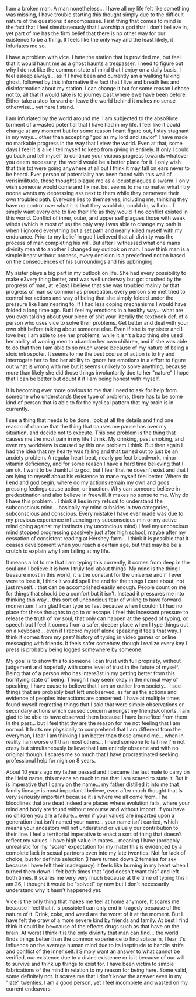 I am a broken man. A man nonetheless… I have all my life felt like something was missing, I have trouble starting this thought simply due to the difficult nature of the questions it encompasses. First thing that comes to mind is the fact that I feel simultaneously that I worship a god that I don't believe in, yet part of me has the firm belief that there is no other way for our existence to be a thing. It feels like the only way and the least likely, it infuriates me so. 

I have a problem with vice. I hate the station that is provided me, but feel that it would haunt me as a ghost haunts a trespasser. I need to figure out why I do not like the common state of mind that I enjoy on a daily basis, I feel asleep always... as if I have been and currently am a walking talking ghost, followed by this informative the fact that I live and breath lies and disinformation about my station. I can change it but for some reason I chose not to, all that it would take is to journey past where ewe have been before. Either take a step forward or leave the world behind it makes no sense otherwise... yet here I stand. 

I am infuriated by the world around me. I am subjected to the abso9lute torment of a wasted potential that I have had in my life. I feel like it could change at any moment but for some reason I cant figure out, I stay stagnant in my ways... other than accepting "god as my lord and savior" I have made no markable progress in the way that I view the world. Even at that, some days I feel it is a lie I tell myself to keep from giving in entirely. If only I could go back and tell myself to continue your vicious progress towards whatever you deem necessary, the world would be a better place for it. I only wish that this txt were going anywhere at all but I think it may fall on ears never to be heard. Ever person of potentiality has been faced with this wall of verisimilitude, these thoughts plague me as a locust plagues a swarm. I only wish someone would come and fix me. but seems to me no matter what I try noone wants my depressing ass next to them while they persevere their own troubled path. Everyone lies to themselves, including me, thinking they have  no control over what it is that they would do, could do, will do... I simply want every one to live their life as they would if no conflict existed in this world. Conflict of inner, outer, and upper self plagues those with weak winds (which is most of us) the only way I was able to change my path is when I ignored everything but a set path and nearly killed myself with my endurance. Prior to my belief in god I believed that all divinity was the process of man completing his will. But after I witnessed what one mans divinity meant to another I changed my outlook on man. I now think man is a simple beast without process, every decision is a predefined notion  based on the consequences of his surroundings and his upbringing. 

My sister plays a big part in my outlook on life. She had every possibility to make e3very thing better, and was well underway but got crushed by the progress of man, at le3ast I believe that she was troubled mainly by that progress of man so common as procreation. every person she met tried to control her actions and way of being that she simply folded under the pressure like I am nearing to. If I had less coping mechanisms I would have folded a long time ago. But I feel my emotions in a healthy way... what are you even talking about your piece of shit your literally the textbook def. of a person who uses vice to solve their problems. Get better and deal with your own shit before talking about someone else. Even if she is my sister and I love her, I am able to see her problems, while it isn't a bad thing she used her ability of wooing men to abandon her own children, and if she was able to do that then I am able to so much worse because of my nature of being a stoic introspcter. It seems to me the best course of action is to try and interrogate her to find  her ability to ignore her emotions in a effort to figure out what is wrong with me but it seems unlikely to solve anything, because more than likely she did those things involuntarily due to her "nature" I hope that I can be better but doubt it if I am being honest with myself. 

It is becoming ever more obvious to me that I need to ask for help from someone who understands these type of problems, there has to be some kind of person that is able to fix the cyclical pattern that my brain is in currently. 

I see a thing that needs to be done, look at all the details and find one reason of chance that the thing that causes  me pause has over my situation, and decide not to execute. This  one problem is the thing that causes me the most pain in my life I think. My drinking, past smoking, and even my worldview is caused by this one problem I think. But then again I had the idea that my hearty was failing and that turned out to just be an anxiety problem. A regular heart beat, nearly perfect bloodwork, minor vitamin deficiency, and for some reason I have a hard time believing that I am ok. I want to be thankful to god, but I fear that he doesn't exist and that I am lying to myself about his existence to mane myself feel better. Where do I end and god begin, where do my actions remain my own and gods pressing feelings cause action, or inaction. Why can someone believe in predestination and also believe in freewill. It makes no sense to me. Why do I have this problem... I think it lies in my refusal to understand the subconscious mind... basically my mind subsides in two categories, subconscious and conscious. Every mistake I have ever made was due to my previous experience influencing my subconscious min or my active mind going against my instincts (my unconcious mind) I feel my unconcious mind stopped progressing passively just after high school, maybe after my cessation of consistent reading at Hershey farm... I think it is possible that it ceases development when you reach a certain age, but that may be be a crutch to explain why I am failing at my life. 

It means a lot to me that I am typing this currently, it comes from deep in the soul and I believe it is how I truly feel about things. My mind is the thing I treasure most in this world, it is the constant for the universe and if I ever were to lose it, I think it would spell the end for the things I care about, not just myself... that can be accomplished easily enough. People count on me for things that should be a comfort but it isn't. Instead it pressures me into thinking this way... this sort of unconcious fear of willing to have forward momentum. I am glad I can type so fast because when I couldn't I had no place for these thoughts to go to or escape. I feel this incessant pressure to release the truth of my soul, that only can happen at the speed of typing,  or speech but I feel it comes from a safer, deeper place when I type things out on a keyboard... even if I record myself alone speaking it feels that way. I think it comes from my past/ history of typing in video games or online messaging with friends. It feels safer somehow, though I realize every key I press is probably being logged somewhere by someone. 

My goal is to show this to someone I can trust with full propriety, without judgement and hopefully with some level of trust in the future of myself. Being that of a person who has intere3st in my getting better from this horrifying state of being. Though I may seem okay in the normal way of speaking, I have cause to believe that I am an outlier from society... I see things that are probably best left unobserved, as far as the actions and evidence of peoples interactions are concerned. I have at multiple times found myself regretting things that I said that were simple observations or secondary actions which caused concern amongst my friends/cohorts. I am glad to be able to have observed them because I have benefited from them in the past... but I feel that thy are the reason for me not feeling that I am normal. It hurts me physically to comprehend that I am different from the everyman, I fear I am thinking I am better than those around me... when in reality I am worse off than most others... I need someone to tell me I'm not crazy but simultaneously believe that I am entirely obscene and with no original though. I scares me so much that I have procrastinated seeking professional help for nigh on 8 years. 

About 10 years ago my father passed and I became the last male to carry on the Heist name, this means so much to me that I am scared to state it. But it is imperative that I carry on the name... my father distilled it into me that family lineage is most important I believe, even after much thought that Is very seriously important because it is where we all come from. The bloodlines that are dead indeed are places where evolution fails, where your mind and body are found without recourse and without import. If you have no children you are a failure... even if your values are imparted upon a generation that isn't named your name... your name isn't carried, which means your ancestors will not understand or value y our contribution to their line. I feel a territorial imperative to enact a sort of thing that doesn't reflect my values. I have high value in mates... meaning I have (probably unrealistic for my "scale" expectation for my mate) this is evidenced by a complete lack in sexual partners even into my late twenties. Not for lack of choice, but for definite selection (I have turned down 2 females for sex because I have felt their inadequacy) It feels like burning in my heart when I turned them down. I felt both times that "god doesn't want this" and left both times. It scares me very very much because at the time of typing this I am 26, I thought it would be "solved" by now but I don't necessarily understand why it hasn't happened yet. 

Vice is the only thing that makes me feel at home anymore, It scares me because I feel that it is possible I can only end in tragedy because of the nature of it. Drink, coke, and weed are the worst of it at the moment. But I have felt the draw of a more severe kind by friends and family. At best I find think it could be be=cause of the effects drugs such as that have on the brain. At worst I think it is the only divinity that man can find... the world finds things better than the common experience to find solace in, I fear it's influence on the average human mind due to its ineptitude to handle strife and conflict of the inner self. I Simply want an answer to what cannot be verified, our existence due to a divine existence or is it because of our will to survive and think up things to exist for. I have been victim to simple fabrications of the mind in relation to my reason for being here. Some valid, some definitely not. It scares me that I don't know the answer even in my "late" twenties. I am a good person, yet I feel incomplete and wasted on my current endeavors. 
